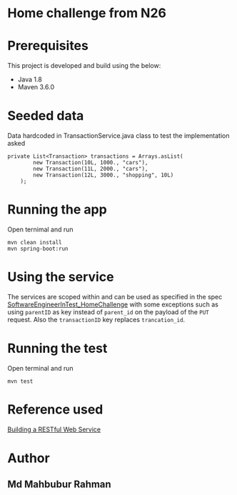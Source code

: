 # Home challenge from N26 

# Prerequisites
This project is developed and build using the below:
- Java 1.8
- Maven 3.6.0

# Seeded data

Data hardcoded in TransactionService.java class to test the implementation asked

```
private List<Transaction> transactions = Arrays.asList(
        new Transaction(10L, 1000., "cars"),
        new Transaction(11L, 2000., "cars"),
        new Transaction(12L, 3000., "shopping", 10L)
    );
```

# Running the app
Open ternimal and run

```
mvn clean install
mvn spring-boot:run
```

# Using the service

The services are scoped within and can be used as specified in the spec [SoftwareEngineerInTest_HomeChallenge](https://github.com/rahmanmd86/mdmahbubur-rahman/blob/master/SoftwareEngineerInTest_HomeChallenge.pdf)
 with some exceptions such as using `parentID` as key instead of `parent_id` on the payload of the `PUT` request. Also the `transactionID` key replaces `trancation_id`.

# Running the test

Open terminal and run

```
mvn test
```

# Reference used

[Building a RESTful Web Service](https://spring.io/guides/gs/rest-service/)

# Author
## Md Mahbubur Rahman

